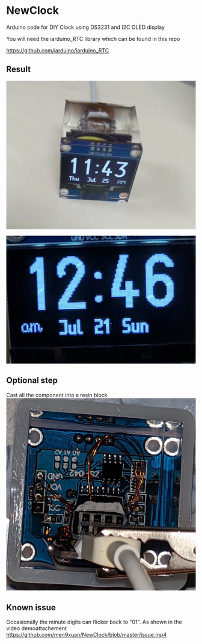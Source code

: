 # NewClock
Arduino code for DIY Clock using DS3231 and I2C OLED display

You will need the iarduino_RTC library which can be found in this repo

https://github.com/iarduino/iarduino_RTC
## Result
![Final result](https://github.com/men9xuan/NewClock/blob/master/Final_look.jpg)

![Image of OLED Screen](https://github.com/men9xuan/NewClock/blob/master/screen.png)

## Optional step
Cast all the component into a resin block 
![Image of Casting](https://github.com/men9xuan/NewClock/blob/master/cast_in_resin.jpg)

## Known issue
Occasionally the minute digits can flicker back to "01". 
As shown in the video demoattachement
https://github.com/men9xuan/NewClock/blob/master/issue.mp4
